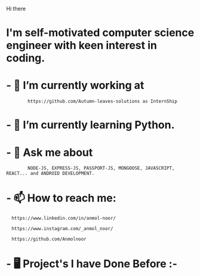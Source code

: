 Hi there 
# I'm self-motivated computer science engineer with keen interest in coding.

# - 🔭 I’m currently working at
            https://github.com/Autumn-leaves-solutions as InternShip

# - 🌱 I’m currently learning Python.

# - 💬 Ask me about 
            NODE-JS, EXPRESS-JS, PASSPORT-JS, MONGOOSE, JAVASCRIPT, REACT... and ANDROID DEVELOPMENT.

# - 📫 How to reach me:
      
      https://www.linkedin.com/in/anmol-noor/
      
      https://www.instagram.com/_anmol_noor/
      
      https://github.com/Anmolnoor
      
# - 🖥️ Project's I have Done Before :-

            












<!--
**Anmolnoor/Anmolnoor** is a ✨ _special_ ✨ repository because its `README.md` (this file) appears on your GitHub profile.
Bhai Gurdas Institute of Engineering and Technology.

Here are some ideas to get you started:

- 🔭 I’m currently working on ...
- 🌱 I’m currently learning ...
- 👯 I’m looking to collaborate on ...
- 🤔 I’m looking for help with ...
- 💬 Ask me about ...
- 📫 How to reach me: ...
- 😄 Pronouns: ...
- ⚡ Fun fact: ...
-->
